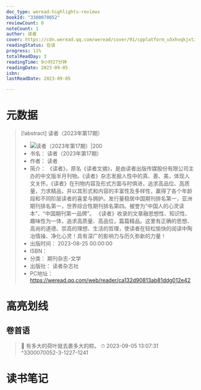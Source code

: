 ```yaml
---
doc_type: weread-highlights-reviews
bookId: "3300070052"
reviewCount: 0
noteCount: 1
author: 读者
cover: https://cdn.weread.qq.com/weread/cover/91/cpplatform_u5xhvqkjxtz6r9nfjknhqu/t7_cpplatform_u5xhvqkjxtz6r9nfjknhqu1693800857.jpg
readingStatus: 在读
progress: 11%
totalReadDay: 3
readingTime: 0小时27分钟
readingDate: 2023-09-05
isbn: 
lastReadDate: 2023-09-05

---
```

# 元数据
> [!abstract] 读者（2023年第17期）
> - ![ 读者（2023年第17期）|200](https://cdn.weread.qq.com/weread/cover/91/cpplatform_u5xhvqkjxtz6r9nfjknhqu/t7_cpplatform_u5xhvqkjxtz6r9nfjknhqu1693800857.jpg)
> - 书名： 读者（2023年第17期）
> - 作者： 读者
> - 简介： 《读者》，原名《读者文摘》，是由读者出版传媒股份有限公司主办的中文版半月刊物。《读者》杂志发掘人性中的真、善、美，体现人文关怀。《读者》在刊物内容及形式方面与时俱进，追求高品位、高质量，力求精品，并以其形式和内容的丰富性及多样性，赢得了各个年龄段和不同阶层读者的喜爱与拥护。发行量稳居中国期刊排名第一，亚洲期刊排名第一，世界综合性期刊排名第四。被誉为“中国人的心灵读本”、“中国期刊第一品牌”。 《读者》收录的文章融思想性、知识性、趣味性为一体，追求高质量、高品位，篇篇精品。这里有正确的思想、高尚的道德、崇高的理想、生活的哲理，使读者在轻松愉快的阅读中陶冶情操、净化心灵！具有深广的影响力与历久弥新的力量！
> - 出版时间： 2023-08-25 00:00:00
> - ISBN： 
> - 分类： 期刊杂志-文学
> - 出版社： 读者杂志社
> - PC地址：https://weread.qq.com/web/reader/ca132d90813ab81ddg012e42

# 高亮划线

## 卷首语

> 📌 有多大的荷叶就去裹多大的粽。 
> ⏱ 2023-09-05 13:07:31 ^3300070052-3-1227-1241

# 读书笔记

